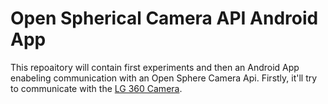 # Open Spherical Camera API Android App

This repoaitory will contain first experiments and then an Android App enabeling communication with an Open Sphere Camera Api. Firstly, it'll try to communicate with the [LG 360 Camera](http://friends.developer.lge.com/en/resources/friends-camera-sdk/overview/). 
